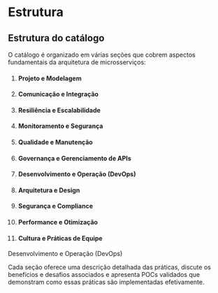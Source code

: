 # Estrutura

## Estrutura do catálogo

O catálogo é organizado em várias seções que cobrem aspectos fundamentais da arquitetura de microsserviços:

1. #### Projeto e Modelagem
2. #### Comunicação e Integração
3. #### Resiliência e Escalabilidade
4. #### Monitoramento e Segurança
5. #### Qualidade e Manutenção
6. #### Governança e Gerenciamento de APIs
7. #### Desenvolvimento e Operação (DevOps)
8. #### Arquitetura e Design
9. #### Segurança e Compliance
10. #### Performance e Otimização
11. #### Cultura e Práticas de Equipe

Desenvolvimento e Operação (DevOps)

Cada seção oferece uma descrição detalhada das práticas, discute os benefícios e desafios associados e apresenta POCs validados que demonstram como essas práticas são implementadas efetivamente.
